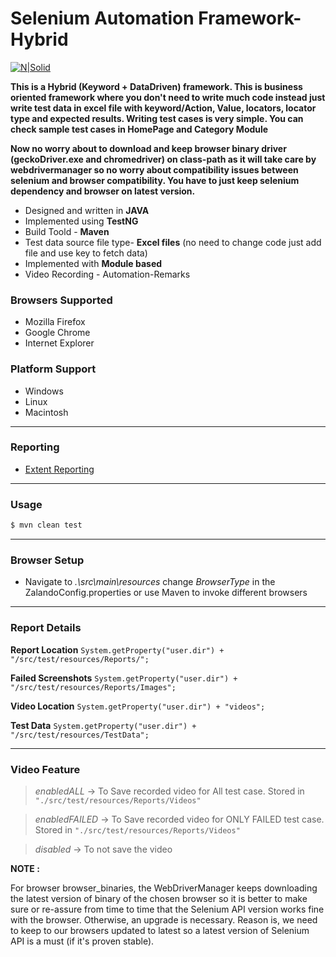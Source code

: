 # Selenium Automation Framework-Hybrid

[![N|Solid](http://www.seleniumhq.org/images/selenium-logo.png)](http://www.seleniumhq.org/) 

**This is a Hybrid (Keyword + DataDriven) framework. This is business oriented framework where you don't need to write much code instead just write test data in excel file with keyword/Action, Value, locators, locator type and expected results. Writing test cases is very simple. You can check sample test cases in HomePage and Category Module**

**Now no worry about to download and keep browser binary driver (geckoDriver.exe and chromedriver) on class-path as it will take care by **webdrivermanager** so no worry about compatibility issues between selenium and browser compatibility. You have to just keep selenium dependency  and browser on latest version.**


 - Designed and written in **JAVA**
 - Implemented using **TestNG**
 - Build Toold - **Maven**
 - Test data source file type- **Excel files** (no need to change code just add file and use key to fetch data)
 - Implemented with  **Module based**
 - Video Recording - Automation-Remarks

### Browsers Supported
 - Mozilla Firefox
 - Google Chrome
 - Internet Explorer

### Platform Support
 - Windows
 - Linux
 - Macintosh

---
### Reporting
 - [Extent Reporting](http://extentreports.com/)
 
---
### Usage
```sh
$ mvn clean test
```
---
### Browser Setup
 - Navigate to *.\src\main\resources* change *BrowserType* in the ZalandoConfig.properties
 or use Maven to invoke different browsers
---

### Report Details

**Report Location** `System.getProperty("user.dir") + "/src/test/resources/Reports/";`

**Failed Screenshots** `System.getProperty("user.dir") + "/src/test/resources/Reports/Images";`

**Video Location** `System.getProperty("user.dir") + "videos";`

**Test Data** `System.getProperty("user.dir") + "/src/test/resources/TestData";`

---


### Video Feature
 > _enabledALL_ -> To Save recorded video for All test case. Stored in `"./src/test/resources/Reports/Videos"`
 
 > _enabledFAILED_ -> To Save recorded video for ONLY FAILED test case. Stored in  `"./src/test/resources/Reports/Videos"`
 
 > _disabled_ -> To not save the video
 
 **NOTE :**

For browser browser_binaries, the WebDriverManager keeps downloading the latest version of binary of the chosen browser so it is better to make sure or re-assure from time to time that the Selenium API version works fine with the browser. Otherwise, an upgrade is necessary. Reason is, we need to keep to our browsers updated to latest so a latest version of Selenium API is a must (if it's proven stable).